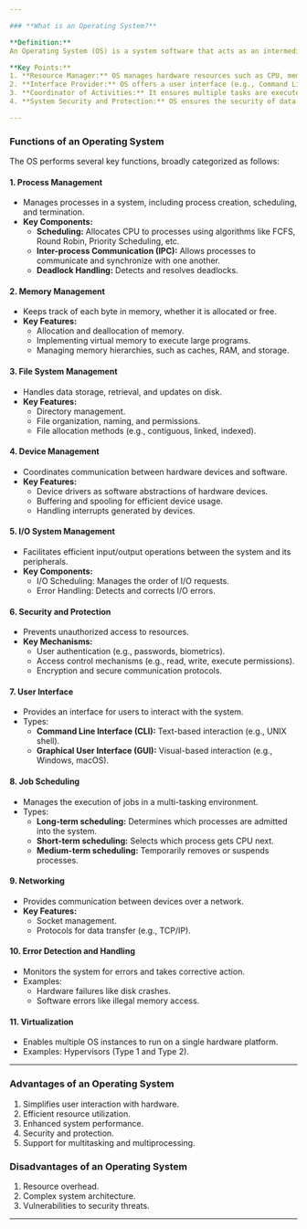 ```yaml
---

### **What is an Operating System?**

**Definition:**
An Operating System (OS) is a system software that acts as an intermediary between computer hardware and the user. It provides an environment in which a user can execute programs conveniently and efficiently.

**Key Points:**
1. **Resource Manager:** OS manages hardware resources such as CPU, memory, I/O devices, and storage.
2. **Interface Provider:** OS offers a user interface (e.g., Command Line Interface or Graphical User Interface) to interact with the system.
3. **Coordinator of Activities:** It ensures multiple tasks are executed efficiently, coordinating hardware and software activities.
4. **System Security and Protection:** OS ensures the security of data and restricts unauthorized access.

---
```


### **Functions of an Operating System**

The OS performs several key functions, broadly categorized as follows:

#### 1. **Process Management**
   - Manages processes in a system, including process creation, scheduling, and termination.
   - **Key Components:**
     - **Scheduling:** Allocates CPU to processes using algorithms like FCFS, Round Robin, Priority Scheduling, etc.
     - **Inter-process Communication (IPC):** Allows processes to communicate and synchronize with one another.
     - **Deadlock Handling:** Detects and resolves deadlocks.

#### 2. **Memory Management**
   - Keeps track of each byte in memory, whether it is allocated or free.
   - **Key Features:**
     - Allocation and deallocation of memory.
     - Implementing virtual memory to execute large programs.
     - Managing memory hierarchies, such as caches, RAM, and storage.

#### 3. **File System Management**
   - Handles data storage, retrieval, and updates on disk.
   - **Key Features:**
     - Directory management.
     - File organization, naming, and permissions.
     - File allocation methods (e.g., contiguous, linked, indexed).

#### 4. **Device Management**
   - Coordinates communication between hardware devices and software.
   - **Key Features:**
     - Device drivers as software abstractions of hardware devices.
     - Buffering and spooling for efficient device usage.
     - Handling interrupts generated by devices.

#### 5. **I/O System Management**
   - Facilitates efficient input/output operations between the system and its peripherals.
   - **Key Components:**
     - I/O Scheduling: Manages the order of I/O requests.
     - Error Handling: Detects and corrects I/O errors.

#### 6. **Security and Protection**
   - Prevents unauthorized access to resources.
   - **Key Mechanisms:**
     - User authentication (e.g., passwords, biometrics).
     - Access control mechanisms (e.g., read, write, execute permissions).
     - Encryption and secure communication protocols.

#### 7. **User Interface**
   - Provides an interface for users to interact with the system.
   - Types:
     - **Command Line Interface (CLI):** Text-based interaction (e.g., UNIX shell).
     - **Graphical User Interface (GUI):** Visual-based interaction (e.g., Windows, macOS).

#### 8. **Job Scheduling**
   - Manages the execution of jobs in a multi-tasking environment.
   - Types:
     - **Long-term scheduling:** Determines which processes are admitted into the system.
     - **Short-term scheduling:** Selects which process gets CPU next.
     - **Medium-term scheduling:** Temporarily removes or suspends processes.

#### 9. **Networking**
   - Provides communication between devices over a network.
   - **Key Features:**
     - Socket management.
     - Protocols for data transfer (e.g., TCP/IP).

#### 10. **Error Detection and Handling**
   - Monitors the system for errors and takes corrective action.
   - Examples:
     - Hardware failures like disk crashes.
     - Software errors like illegal memory access.

#### 11. **Virtualization**
   - Enables multiple OS instances to run on a single hardware platform.
   - Examples: Hypervisors (Type 1 and Type 2).

---

### **Advantages of an Operating System**
1. Simplifies user interaction with hardware.
2. Efficient resource utilization.
3. Enhanced system performance.
4. Security and protection.
5. Support for multitasking and multiprocessing.

### **Disadvantages of an Operating System**
1. Resource overhead.
2. Complex system architecture.
3. Vulnerabilities to security threats.

---
